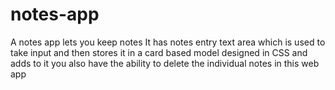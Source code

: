 # notes-app
A notes app lets you keep notes
It has notes entry text area which is used to take input and then stores it in a card based model designed in CSS and adds to it you also have the ability to delete the individual notes in this web app
